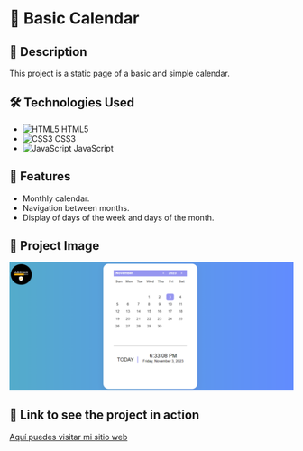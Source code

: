 # :rocket: Basic Calendar

## :page_with_curl: Description

This project is a static page of a basic and simple calendar.

## :hammer_and_wrench: Technologies Used

- ![HTML5](https://img.icons8.com/color/48/000000/html-5--v1.png) HTML5
- ![CSS3](https://img.icons8.com/color/48/000000/css3.png) CSS3
- ![JavaScript](https://img.icons8.com/color/48/000000/javascript--v1.png) JavaScript

## :dart: Features

- Monthly calendar.
- Navigation between months.
- Display of days of the week and days of the month.

## :camera_flash: Project Image

![Calendar](https://github.com/Adrian97G/Calendar/blob/main/Calendar.PNG)

## :link: Link to see the project in action

[Aquí puedes visitar mi sitio web](https://calendar-adrian-dev.netlify.app/)
